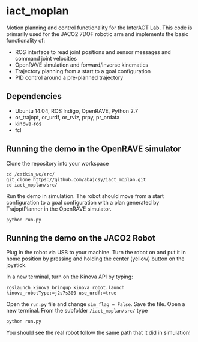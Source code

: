 # iact_moplan

Motion planning and control functionality for the InterACT Lab. This code is primarily used for the JACO2 7DOF robotic arm and implements the basic functionality of:
* ROS interface to read joint positions and sensor messages and command joint velocities
* OpenRAVE simulation and forward/inverse kinematics 
* Trajectory planning from a start to a goal configuration 
* PID control around a pre-planned trajectory

## Dependencies
* Ubuntu 14.04, ROS Indigo, OpenRAVE, Python 2.7
* or_trajopt, or_urdf, or_rviz, prpy, pr_ordata
* kinova-ros
* fcl

## Running the demo in the OpenRAVE simulator
Clone the repository into your workspace
```
cd /catkin_ws/src/
git clone https://github.com/abajcsy/iact_moplan.git
cd iact_moplan/src/
```
Run the demo in simulation. The robot should move from a start configuration to a goal configuration with a plan generated by TrajoptPlanner in the OpenRAVE simulator.
```
python run.py
```

## Running the demo on the JACO2 Robot
Plug in the robot via USB to your machine. Turn the robot on and put it in home position by pressing and holding the center (yellow) button on the joystick.

In a new terminal, turn on the Kinova API by typing:
```
roslaunch kinova_bringup kinova_robot.launch kinova_robotType:=j2s7s300 use_urdf:=true
```

 Open the ```run.py``` file and change ```sim_flag = False```. Save the file. Open a new terminal. From the subfolder ```/iact_moplan/src/``` type
 ```
 python run.py
 ```
 
 You should see the real robot follow the same path that it did in simulation!
 
